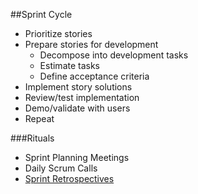 ##Sprint Cycle

- Prioritize stories
- Prepare stories for development
  - Decompose into development tasks
  - Estimate tasks
  - Define acceptance criteria
- Implement story solutions
- Review/test implementation
- Demo/validate with users
- Repeat

###Rituals

- Sprint Planning Meetings
- Daily Scrum Calls
- [Sprint Retrospectives](rituals/sprint-retrospectives.md)
